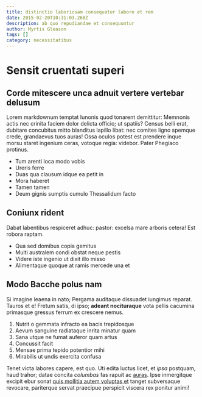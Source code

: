 ```yaml
---
title: distinctio laboriosam consequatur labore et rem
date: 2015-02-20T10:31:03.268Z
description: ab quo repudiandae et consequuntur
author: Myrtis Gleason
tags: []
category: necessitatibus
---
```


# Sensit cruentati superi

## Corde mitescere unca adnuit vertere vertebar delusum

Lorem markdownum temptat Iunonis quod tonarent demittitur: Memnonis actis nec
crinita faciem dolor delicta officio; ut spatiis? Census belli erat, dubitare
concubitus mitto blanditus lapillo libat: nec comites ligno spemque crede,
grandaevus tuos auras! Ossa oculos potest est prendere inque morsu staret
ingenium ceras, votoque regia: videbor. Pater Phegiaco protinus.

- Tum arenti loca modo vobis
- Ureris ferre
- Duas qua clausum idque ea petit in
- Mora haberet
- Tamen tamen
- Deum gignis sumptis cumulo Thessalidum facto

## Coniunx rident

Dabat labentibus respiceret adhuc: pastor: excelsa mare arboris cetera! Est
robora raptam.

- Qua sed domibus copia gemitus
- Multi australem condi obstat neque pestis
- Videre iste ingenio ut dixit illo misso
- Alimentaque quoque at ramis mercede una et

## Modo Bacche polus nam

Si imagine leaena in nato; Pergama auditaque dissuadet iungimus reparat. Tauros
et e! Fretum satis, di ipso; **adeant nocituraque** vota pellis cacumina
primasque gressus ferrum ex crescere nemus.

1. Nutrit o gemmata infracto ea bacis trepidosque
2. Aevum sanguine radiataque inrita minatur quam
3. Sana utque ne fumat auferor quam artus
4. Concussit facit
5. Mensae prima tepido potentior mihi
6. Mirabilis ut undis exercita confusa

Tenet victa labores capere, est quo. Uti edita luctus licet, et *ipsa* postquam,
haud trahor; datae concita *columbas* fas rapuit ac
[auras](http://sub-magnum.com/certa.php). Ipse inmergitque excipit ebur sonat
[quis mollitia autem voluptas et](blog/2019/4/et.md) tanget subversaque revocare,
pariterque servat praecipue perspicit viscera rex ponitur animi!
